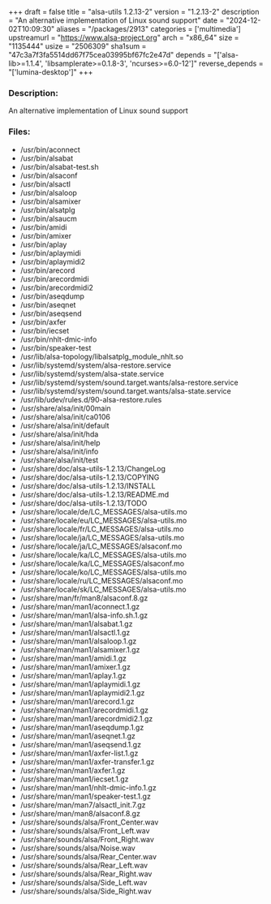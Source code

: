 +++
draft = false
title = "alsa-utils 1.2.13-2"
version = "1.2.13-2"
description = "An alternative implementation of Linux sound support"
date = "2024-12-02T10:09:30"
aliases = "/packages/2913"
categories = ['multimedia']
upstreamurl = "https://www.alsa-project.org"
arch = "x86_64"
size = "1135444"
usize = "2506309"
sha1sum = "47c3a7f3fa5514dd67f75cea03995bf67fc2e47d"
depends = "['alsa-lib>=1.1.4', 'libsamplerate>=0.1.8-3', 'ncurses>=6.0-12']"
reverse_depends = "['lumina-desktop']"
+++
### Description: 
An alternative implementation of Linux sound support

### Files: 
* /usr/bin/aconnect
* /usr/bin/alsabat
* /usr/bin/alsabat-test.sh
* /usr/bin/alsaconf
* /usr/bin/alsactl
* /usr/bin/alsaloop
* /usr/bin/alsamixer
* /usr/bin/alsatplg
* /usr/bin/alsaucm
* /usr/bin/amidi
* /usr/bin/amixer
* /usr/bin/aplay
* /usr/bin/aplaymidi
* /usr/bin/aplaymidi2
* /usr/bin/arecord
* /usr/bin/arecordmidi
* /usr/bin/arecordmidi2
* /usr/bin/aseqdump
* /usr/bin/aseqnet
* /usr/bin/aseqsend
* /usr/bin/axfer
* /usr/bin/iecset
* /usr/bin/nhlt-dmic-info
* /usr/bin/speaker-test
* /usr/lib/alsa-topology/libalsatplg_module_nhlt.so
* /usr/lib/systemd/system/alsa-restore.service
* /usr/lib/systemd/system/alsa-state.service
* /usr/lib/systemd/system/sound.target.wants/alsa-restore.service
* /usr/lib/systemd/system/sound.target.wants/alsa-state.service
* /usr/lib/udev/rules.d/90-alsa-restore.rules
* /usr/share/alsa/init/00main
* /usr/share/alsa/init/ca0106
* /usr/share/alsa/init/default
* /usr/share/alsa/init/hda
* /usr/share/alsa/init/help
* /usr/share/alsa/init/info
* /usr/share/alsa/init/test
* /usr/share/doc/alsa-utils-1.2.13/ChangeLog
* /usr/share/doc/alsa-utils-1.2.13/COPYING
* /usr/share/doc/alsa-utils-1.2.13/INSTALL
* /usr/share/doc/alsa-utils-1.2.13/README.md
* /usr/share/doc/alsa-utils-1.2.13/TODO
* /usr/share/locale/de/LC_MESSAGES/alsa-utils.mo
* /usr/share/locale/eu/LC_MESSAGES/alsa-utils.mo
* /usr/share/locale/fr/LC_MESSAGES/alsa-utils.mo
* /usr/share/locale/ja/LC_MESSAGES/alsa-utils.mo
* /usr/share/locale/ja/LC_MESSAGES/alsaconf.mo
* /usr/share/locale/ka/LC_MESSAGES/alsa-utils.mo
* /usr/share/locale/ka/LC_MESSAGES/alsaconf.mo
* /usr/share/locale/ko/LC_MESSAGES/alsa-utils.mo
* /usr/share/locale/ru/LC_MESSAGES/alsaconf.mo
* /usr/share/locale/sk/LC_MESSAGES/alsa-utils.mo
* /usr/share/man/fr/man8/alsaconf.8.gz
* /usr/share/man/man1/aconnect.1.gz
* /usr/share/man/man1/alsa-info.sh.1.gz
* /usr/share/man/man1/alsabat.1.gz
* /usr/share/man/man1/alsactl.1.gz
* /usr/share/man/man1/alsaloop.1.gz
* /usr/share/man/man1/alsamixer.1.gz
* /usr/share/man/man1/amidi.1.gz
* /usr/share/man/man1/amixer.1.gz
* /usr/share/man/man1/aplay.1.gz
* /usr/share/man/man1/aplaymidi.1.gz
* /usr/share/man/man1/aplaymidi2.1.gz
* /usr/share/man/man1/arecord.1.gz
* /usr/share/man/man1/arecordmidi.1.gz
* /usr/share/man/man1/arecordmidi2.1.gz
* /usr/share/man/man1/aseqdump.1.gz
* /usr/share/man/man1/aseqnet.1.gz
* /usr/share/man/man1/aseqsend.1.gz
* /usr/share/man/man1/axfer-list.1.gz
* /usr/share/man/man1/axfer-transfer.1.gz
* /usr/share/man/man1/axfer.1.gz
* /usr/share/man/man1/iecset.1.gz
* /usr/share/man/man1/nhlt-dmic-info.1.gz
* /usr/share/man/man1/speaker-test.1.gz
* /usr/share/man/man7/alsactl_init.7.gz
* /usr/share/man/man8/alsaconf.8.gz
* /usr/share/sounds/alsa/Front_Center.wav
* /usr/share/sounds/alsa/Front_Left.wav
* /usr/share/sounds/alsa/Front_Right.wav
* /usr/share/sounds/alsa/Noise.wav
* /usr/share/sounds/alsa/Rear_Center.wav
* /usr/share/sounds/alsa/Rear_Left.wav
* /usr/share/sounds/alsa/Rear_Right.wav
* /usr/share/sounds/alsa/Side_Left.wav
* /usr/share/sounds/alsa/Side_Right.wav
